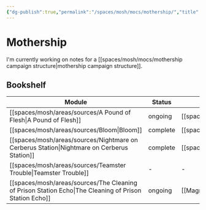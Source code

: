 ```yaml
---
{"dg-publish":true,"permalink":"/spaces/mosh/mocs/mothership/","title":"Mothership","tags":["mosh"],"created":"2022-09-12T16:41","updated":"2023-04-14T01:07"}
---
```



# Mothership

I'm currently working on notes for a [[spaces/mosh/mocs/mothership campaign structure\|mothership campaign structure]].

## Bookshelf

| Module                                                                                                    | Status   | Cluster                                |
| --------------------------------------------------------------------------------------------------------- | -------- | -------------------------------------- |
| [[spaces/mosh/areas/sources/A Pound of Flesh\|A Pound of Flesh]]                                       | ongoing  | [[spaces/mosh/mocs/Banquo\|Banquo]] |
| [[spaces/mosh/areas/sources/Bloom\|Bloom]]                                                             | complete | [[spaces/mosh/mocs/Banquo\|Banquo]] |
| [[spaces/mosh/areas/sources/Nightmare on Cerberus Station\|Nightmare on Cerberus Station]]             | complete | [[spaces/mosh/mocs/Banquo\|Banquo]] |
| [[spaces/mosh/areas/sources/Teamster Trouble\|Teamster Trouble]]                                       | \-       | \-                                     |
| [[spaces/mosh/areas/sources/The Cleaning of Prison Station Echo\|The Cleaning of Prison Station Echo]] | ongoing  | [[Magnum\|Magnum]]                     |

